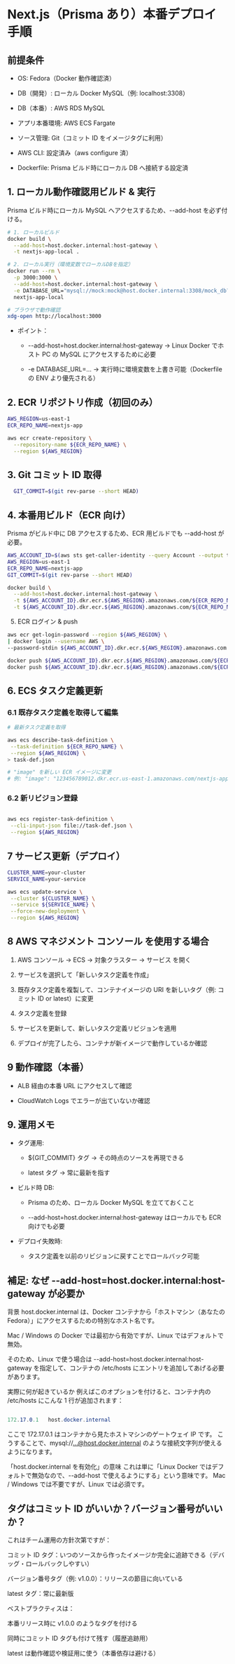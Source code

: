 # Next.js（Prisma あり）本番デプロイ手順

## 前提条件

- OS: Fedora（Docker 動作確認済）

- DB（開発）: ローカル Docker MySQL（例: localhost:3308）

- DB（本番）: AWS RDS MySQL

- アプリ本番環境: AWS ECS Fargate

- ソース管理: Git（コミット ID をイメージタグに利用）

- AWS CLI: 設定済み（aws configure 済）

- Dockerfile: Prisma ビルド時にローカル DB へ接続する設定済

## 1. ローカル動作確認用ビルド & 実行

Prisma ビルド時にローカル MySQL へアクセスするため、--add-host を必ず付ける。

```bash
# 1. ローカルビルド
docker build \
  --add-host=host.docker.internal:host-gateway \
  -t nextjs-app-local .

# 2. ローカル実行（環境変数でローカルDBを指定）
docker run --rm \
  -p 3000:3000 \
  --add-host=host.docker.internal:host-gateway \
  -e DATABASE_URL="mysql://mock:mock@host.docker.internal:3308/mock_db?charset=utf8mb4" \
  nextjs-app-local

# ブラウザで動作確認
xdg-open http://localhost:3000

```

- ポイント：

  - --add-host=host.docker.internal:host-gateway
    → Linux Docker でホスト PC の MySQL にアクセスするために必要

  - -e DATABASE_URL=...
    → 実行時に環境変数を上書き可能（Dockerfile の ENV より優先される）

## 2. ECR リポジトリ作成（初回のみ）

```bash
AWS_REGION=us-east-1
ECR_REPO_NAME=nextjs-app

aws ecr create-repository \
  --repository-name ${ECR_REPO_NAME} \
  --region ${AWS_REGION}
```

## 3. Git コミット ID 取得

```bash
  GIT_COMMIT=$(git rev-parse --short HEAD)
```

## 4. 本番用ビルド（ECR 向け）

Prisma がビルド中に DB アクセスするため、ECR 用ビルドでも --add-host が必要。

```bash
AWS_ACCOUNT_ID=$(aws sts get-caller-identity --query Account --output text)
AWS_REGION=us-east-1
ECR_REPO_NAME=nextjs-app
GIT_COMMIT=$(git rev-parse --short HEAD)

docker build \
  --add-host=host.docker.internal:host-gateway \
  -t ${AWS_ACCOUNT_ID}.dkr.ecr.${AWS_REGION}.amazonaws.com/${ECR_REPO_NAME}:${GIT_COMMIT} \
  -t ${AWS_ACCOUNT_ID}.dkr.ecr.${AWS_REGION}.amazonaws.com/${ECR_REPO_NAME}:latest .
```

5. ECR ログイン & push

```bash
aws ecr get-login-password --region ${AWS_REGION} \
| docker login --username AWS \
--password-stdin ${AWS_ACCOUNT_ID}.dkr.ecr.${AWS_REGION}.amazonaws.com

docker push ${AWS_ACCOUNT_ID}.dkr.ecr.${AWS_REGION}.amazonaws.com/${ECR_REPO_NAME}:${GIT_COMMIT}
docker push ${AWS_ACCOUNT_ID}.dkr.ecr.${AWS_REGION}.amazonaws.com/${ECR_REPO_NAME}:latest
```

## 6. ECS タスク定義更新

### 6.1 既存タスク定義を取得して編集

```bash
# 最新タスク定義を取得

aws ecs describe-task-definition \
 --task-definition ${ECR_REPO_NAME} \
 --region ${AWS_REGION} \
> task-def.json

# "image" を新しい ECR イメージに変更
# 例: "image": "123456789012.dkr.ecr.us-east-1.amazonaws.com/nextjs-app:abcd123"
```

### 6.2 新リビジョン登録

```bash

aws ecs register-task-definition \
 --cli-input-json file://task-def.json \
 --region ${AWS_REGION}
```

## 7 サービス更新（デプロイ）

```bash
CLUSTER_NAME=your-cluster
SERVICE_NAME=your-service

aws ecs update-service \
 --cluster ${CLUSTER_NAME} \
 --service ${SERVICE_NAME} \
 --force-new-deployment \
 --region ${AWS_REGION}
```

## 8 AWS マネジメント コンソール を使用する場合

1. AWS コンソール → ECS → 対象クラスター → サービス を開く

2. サービスを選択して「新しいタスク定義を作成」

3. 既存タスク定義を複製して、コンテナイメージの URI を新しいタグ（例: コミット ID or latest）に変更

4. タスク定義を登録

5. サービスを更新して、新しいタスク定義リビジョンを適用

6. デプロイが完了したら、コンテナが新イメージで動作しているか確認

## 9 動作確認（本番）

- ALB 経由の本番 URL にアクセスして確認

- CloudWatch Logs でエラーが出ていないか確認

## 9. 運用メモ

- タグ運用:

  - ${GIT_COMMIT} タグ → その時点のソースを再現できる

  - latest タグ → 常に最新を指す

- ビルド時 DB:

  - Prisma のため、ローカル Docker MySQL を立てておくこと

  - --add-host=host.docker.internal:host-gateway はローカルでも ECR 向けでも必要

- デプロイ失敗時:

  - タスク定義を以前のリビジョンに戻すことでロールバック可能

## 補足: なぜ --add-host=host.docker.internal:host-gateway が必要か

背景
host.docker.internal は、Docker コンテナから「ホストマシン（あなたの Fedora）」にアクセスするための特別なホスト名です。

Mac / Windows の Docker では最初から有効ですが、Linux ではデフォルトで無効。

そのため、Linux で使う場合は --add-host=host.docker.internal:host-gateway を指定して、コンテナの /etc/hosts にエントリを追加してあげる必要があります。

実際に何が起きているか
例えばこのオプションを付けると、コンテナ内の /etc/hosts にこんな 1 行が追加されます：

```csharp

172.17.0.1   host.docker.internal
```

ここで 172.17.0.1 はコンテナから見たホストマシンのゲートウェイ IP です。
こうすることで、mysql://...@host.docker.internal のような接続文字列が使えるようになります。

「host.docker.internal を有効化」の意味
これは単に「Linux Docker ではデフォルトで無効なので、--add-host で使えるようにする」という意味です。
Mac / Windows では不要ですが、Linux では必須です。

## タグはコミット ID がいいか？バージョン番号がいいか？

これはチーム運用の方針次第ですが：

コミット ID タグ：いつのソースから作ったイメージか完全に追跡できる（デバッグ・ロールバックしやすい）

バージョン番号タグ（例: v1.0.0）：リリースの節目に向いている

latest タグ：常に最新版

ベストプラクティスは：

本番リリース時に v1.0.0 のようなタグを付ける

同時にコミット ID タグも付けて残す（履歴追跡用）

latest は動作確認や検証用に使う（本番依存は避ける）
